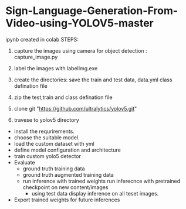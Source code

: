 # Sign-Language-Generation-From-Video-using-YOLOV5-master
ipynb created in colab
STEPS:

1. capture the images using camera for object detection : capture_image.py
2. label the images with labelImg.exe
3. create the directories: save the train and test data, data.yml class defination file
4. zip the test,train and class defination file
  
5. clone git "https://github.com/ultralytics/yolov5.git"  
6. travese to yolov5 directory
  - install the requrirements.
  - choose the suitable model.
  - load the custom dataset with yml
  - define model configuration and architecture
  - train custom yolo5 detector
  - Evaluate
    - ground truth training data
    - ground truth augmented training data
    - run inference with trained weights run inferecnce with pretrained checkpoint on new content/images
      - using test data
    display inference on all teset images.
  - Export trained weights for future inferences

